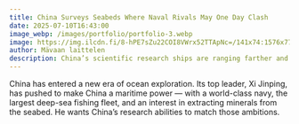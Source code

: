 ```yaml
---
title: China Surveys Seabeds Where Naval Rivals May One Day Clash
date: 2025-07-10T16:43:00
image_webp: /images/portfolio/portfolio-3.webp
image: https://img.ilcdn.fi/8-hPE7sZu22COI8VWrx52TTApNc=/141x74:1576x775/full-fit-in/920x0/img-s3.ilcdn.fi%2Fbd2f92950caeca81f20955d4d8b548348a9a2781167eeb96c0436bfc32e08bb2.jpg
author: Mävaan laittelen
description: China’s scientific research ships are ranging farther and probing
---
```

China has entered a new era of ocean exploration. Its top leader, Xi Jinping, has pushed to make China a maritime power — with a world-class navy, the largest deep-sea fishing fleet, and an interest in extracting minerals from the seabed. He wants China’s research abilities to match those ambitions.
